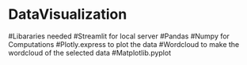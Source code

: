 # DataVisualization

#Libararies needed
#Streamlit for local server
#Pandas
#Numpy for Computations
#Plotly.express to plot the data 
#Wordcloud to make the wordcloud of the selected data
#Matplotlib.pyplot 
